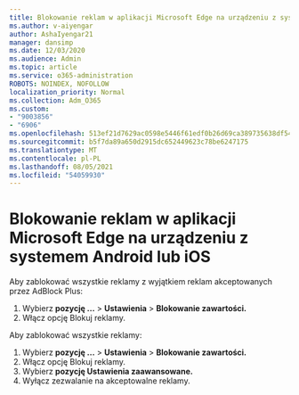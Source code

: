 ```yaml
---
title: Blokowanie reklam w aplikacji Microsoft Edge na urządzeniu z systemem Android lub iOS
ms.author: v-aiyengar
author: AshaIyengar21
manager: dansimp
ms.date: 12/03/2020
ms.audience: Admin
ms.topic: article
ms.service: o365-administration
ROBOTS: NOINDEX, NOFOLLOW
localization_priority: Normal
ms.collection: Adm_O365
ms.custom:
- "9003856"
- "6906"
ms.openlocfilehash: 513ef21d7629ac0598e5446f61edf0b26d69ca389735638df54f32dffbe3059b
ms.sourcegitcommit: b5f7da89a650d2915dc652449623c78be6247175
ms.translationtype: MT
ms.contentlocale: pl-PL
ms.lasthandoff: 08/05/2021
ms.locfileid: "54059930"
---
```

# <a name="block-ads-in-microsoft-edge-on-an-adroid-or-ios-device"></a>Blokowanie reklam w aplikacji Microsoft Edge na urządzeniu z systemem Android lub iOS

Aby zablokować wszystkie reklamy z wyjątkiem reklam akceptowanych przez AdBlock Plus:
1. Wybierz **pozycję ...** > **Ustawienia**  >  **Blokowanie zawartości.**
2. Włącz opcję Blokuj reklamy.

Aby zablokować wszystkie reklamy:
1. Wybierz **pozycję ...** > **Ustawienia**  >  **Blokowanie zawartości.**
2. Włącz opcję Blokuj reklamy.
3. Wybierz **pozycję Ustawienia zaawansowane.**
4. Wyłącz zezwalanie na akceptowalne reklamy.